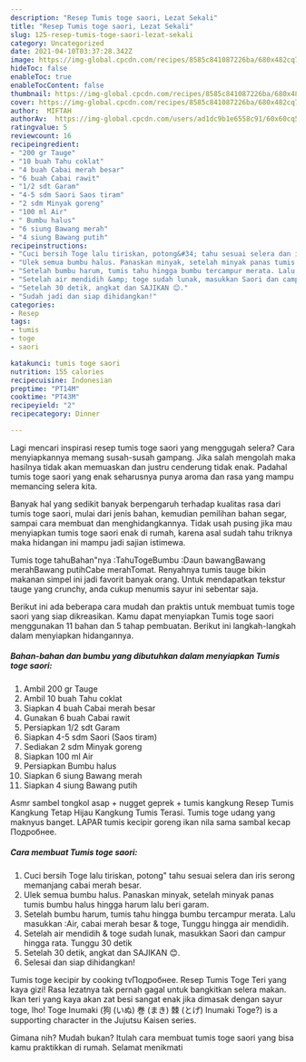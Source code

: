 ```yaml
---
description: "Resep Tumis toge saori, Lezat Sekali"
title: "Resep Tumis toge saori, Lezat Sekali"
slug: 125-resep-tumis-toge-saori-lezat-sekali
category: Uncategorized
date: 2021-04-10T03:37:28.342Z
image: https://img-global.cpcdn.com/recipes/8585c841087226ba/680x482cq70/tumis-toge-saori-foto-resep-utama.jpg
hideToc: false
enableToc: true
enableTocContent: false
thumbnail: https://img-global.cpcdn.com/recipes/8585c841087226ba/680x482cq70/tumis-toge-saori-foto-resep-utama.jpg
cover: https://img-global.cpcdn.com/recipes/8585c841087226ba/680x482cq70/tumis-toge-saori-foto-resep-utama.jpg
author:  MIFTAH
authorAv:  https://img-global.cpcdn.com/users/ad1dc9b1e6558c91/60x60cq50/avatar.jpg
ratingvalue: 5
reviewcount: 16
recipeingredient:
- "200 gr Tauge"
- "10 buah Tahu coklat"
- "4 buah Cabai merah besar"
- "6 buah Cabai rawit"
- "1/2 sdt Garam"
- "4-5 sdm Saori Saos tiram"
- "2 sdm Minyak goreng"
- "100 ml Air"
- " Bumbu halus"
- "6 siung Bawang merah"
- "4 siung Bawang putih"
recipeinstructions:
- "Cuci bersih Toge lalu tiriskan, potong&#34; tahu sesuai selera dan iris serong memanjang cabai merah besar."
- "Ulek semua bumbu halus. Panaskan minyak, setelah minyak panas tumis bumbu halus hingga harum lalu beri garam."
- "Setelah bumbu harum, tumis tahu hingga bumbu tercampur merata. Lalu masukkan :Air, cabai merah besar &amp; toge, Tunggu hingga air mendidih."
- "Setelah air mendidih &amp; toge sudah lunak, masukkan Saori dan campur hingga rata. Tunggu 30 detik"
- "Setelah 30 detik, angkat dan SAJIKAN 😊."
- "Sudah jadi dan siap dihidangkan!"
categories:
- Resep
tags:
- tumis
- toge
- saori

katakunci: tumis toge saori 
nutrition: 155 calories
recipecuisine: Indonesian
preptime: "PT14M"
cooktime: "PT43M"
recipeyield: "2"
recipecategory: Dinner

---
```



Lagi mencari inspirasi resep tumis toge saori yang menggugah selera? Cara menyiapkannya memang susah-susah gampang. Jika salah mengolah maka hasilnya tidak akan memuaskan dan justru cenderung tidak enak. Padahal tumis toge saori yang enak seharusnya punya aroma dan rasa yang mampu memancing selera kita.


Banyak hal yang sedikit banyak berpengaruh terhadap kualitas rasa dari tumis toge saori, mulai dari jenis bahan, kemudian pemilihan bahan segar, sampai cara membuat dan menghidangkannya. Tidak usah pusing jika mau menyiapkan tumis toge saori enak di rumah, karena asal sudah tahu triknya maka hidangan ini mampu jadi sajian istimewa.

Tumis toge tahuBahan&#34;nya :TahuTogeBumbu :Daun bawangBawang merahBawang putihCabe merahTomat. Renyahnya tumis tauge bikin makanan simpel ini jadi favorit banyak orang. Untuk mendapatkan tekstur tauge yang crunchy, anda cukup menumis sayur ini sebentar saja.


Berikut ini ada beberapa cara mudah dan praktis untuk membuat tumis toge saori yang siap dikreasikan. Kamu dapat menyiapkan Tumis toge saori menggunakan 11 bahan dan 5 tahap pembuatan. Berikut ini langkah-langkah dalam menyiapkan hidangannya.

<!--inarticleads1-->

##### Bahan-bahan dan bumbu yang dibutuhkan dalam menyiapkan Tumis toge saori:

1. Ambil 200 gr Tauge
1. Ambil 10 buah Tahu coklat
1. Siapkan 4 buah Cabai merah besar
1. Gunakan 6 buah Cabai rawit
1. Persiapkan 1/2 sdt Garam
1. Siapkan 4-5 sdm Saori (Saos tiram)
1. Sediakan 2 sdm Minyak goreng
1. Siapkan 100 ml Air
1. Persiapkan  Bumbu halus
1. Siapkan 6 siung Bawang merah
1. Siapkan 4 siung Bawang putih


Asmr sambel tongkol asap + nugget geprek + tumis kangkung Resep Tumis Kangkung Tetap Hijau Kangkung Tumis Terasi. Tumis toge udang yang maknyus banget. LAPAR tumis kecipir goreng ikan nila sama sambal kecap Подробнее. 

<!--inarticleads2-->

##### Cara membuat Tumis toge saori:

1. Cuci bersih Toge lalu tiriskan, potong&#34; tahu sesuai selera dan iris serong memanjang cabai merah besar.
1. Ulek semua bumbu halus. Panaskan minyak, setelah minyak panas tumis bumbu halus hingga harum lalu beri garam.
1. Setelah bumbu harum, tumis tahu hingga bumbu tercampur merata. Lalu masukkan :Air, cabai merah besar &amp; toge, Tunggu hingga air mendidih.
1. Setelah air mendidih &amp; toge sudah lunak, masukkan Saori dan campur hingga rata. Tunggu 30 detik
1. Setelah 30 detik, angkat dan SAJIKAN 😊.
1. Selesai dan siap dihidangkan!

Tumis toge kecipir by cooking tvПодробнее. Resep Tumis Toge Teri yang kaya gizi! Rasa lezatnya tak pernah gagal untuk bangkitkan selera makan. Ikan teri yang kaya akan zat besi sangat enak jika dimasak dengan sayur toge, lho! Toge Inumaki (狗 (いぬ) 巻 (まき) 棘 (とげ) Inumaki Toge?) is a supporting character in the Jujutsu Kaisen series. 

Gimana nih? Mudah bukan? Itulah cara membuat tumis toge saori yang bisa kamu praktikkan di rumah. Selamat menikmati
